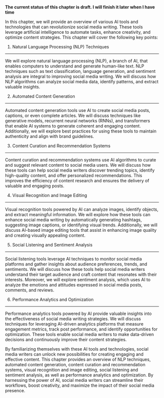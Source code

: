 **The current status of this chapter is draft. I will finish it later when I have time**

In this chapter, we will provide an overview of various AI tools and technologies that can revolutionize social media writing. These tools leverage artificial intelligence to automate tasks, enhance creativity, and optimize content strategies. This chapter will cover the following key points:

1. Natural Language Processing (NLP) Techniques
-----------------------------------------------

We will explore natural language processing (NLP), a branch of AI, that enables computers to understand and generate human-like text. NLP techniques such as text classification, language generation, and sentiment analysis are integral to improving social media writing. We will discuss how NLP algorithms can analyze social media data, identify patterns, and extract valuable insights.

2. Automated Content Generation
-------------------------------

Automated content generation tools use AI to create social media posts, captions, or even complete articles. We will discuss techniques like generative models, recurrent neural networks (RNNs), and transformers that enable AI systems to generate coherent and engaging content. Additionally, we will explore best practices for using these tools to maintain authenticity and align with brand guidelines.

3. Content Curation and Recommendation Systems
----------------------------------------------

Content curation and recommendation systems use AI algorithms to curate and suggest relevant content to social media users. We will discuss how these tools can help social media writers discover trending topics, identify high-quality content, and offer personalized recommendations. This improves the efficiency of content research and ensures the delivery of valuable and engaging posts.

4. Visual Recognition and Image Editing
---------------------------------------

Visual recognition tools powered by AI can analyze images, identify objects, and extract meaningful information. We will explore how these tools can enhance social media writing by automatically generating hashtags, suggesting image captions, or identifying visual trends. Additionally, we will discuss AI-based image editing tools that assist in enhancing image quality and creating visually appealing content.

5. Social Listening and Sentiment Analysis
------------------------------------------

Social listening tools leverage AI techniques to monitor social media platforms and gather insights about audience preferences, trends, and sentiments. We will discuss how these tools help social media writers understand their target audience and craft content that resonates with their interests. Moreover, we will explore sentiment analysis, which uses AI to analyze the emotions and attitudes expressed in social media posts, comments, and reviews.

6. Performance Analytics and Optimization
-----------------------------------------

Performance analytics tools powered by AI provide valuable insights into the effectiveness of social media writing strategies. We will discuss techniques for leveraging AI-driven analytics platforms that measure engagement metrics, track post performance, and identify opportunities for optimization. These tools enable social media writers to make data-driven decisions and continuously improve their content strategies.

By familiarizing themselves with these AI tools and technologies, social media writers can unlock new possibilities for creating engaging and effective content. This chapter provides an overview of NLP techniques, automated content generation, content curation and recommendation systems, visual recognition and image editing, social listening and sentiment analysis, as well as performance analytics and optimization. By harnessing the power of AI, social media writers can streamline their workflows, boost creativity, and maximize the impact of their social media presence.
